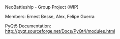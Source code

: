 NeoBattleship - Group Project (WIP)

Members:
Ernest Besse,
Alex,
Felipe Guerra



PyQt5 Documentation: http://pyqt.sourceforge.net/Docs/PyQt4/modules.html
